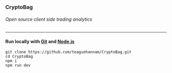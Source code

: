 ### CryptoBag 
###### Open source client side trading analytics
---
#### Run locally with [Git](https://git-scm.com/downloads) and [Node.js](https://nodejs.org/en/)
``` console
git clone https://github.com/teaguehannam/CryptoBag.git
cd CryptoBag
npm i
npm run dev
```
